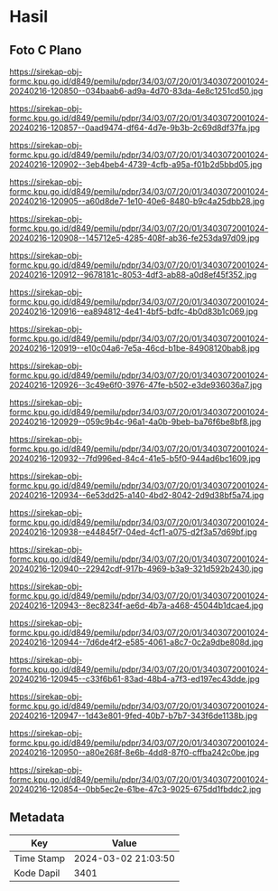 # Hasil

## Foto C Plano

https://sirekap-obj-formc.kpu.go.id/d849/pemilu/pdpr/34/03/07/20/01/3403072001024-20240216-120850--034baab6-ad9a-4d70-83da-4e8c1251cd50.jpg

https://sirekap-obj-formc.kpu.go.id/d849/pemilu/pdpr/34/03/07/20/01/3403072001024-20240216-120857--0aad9474-df64-4d7e-9b3b-2c69d8df37fa.jpg

https://sirekap-obj-formc.kpu.go.id/d849/pemilu/pdpr/34/03/07/20/01/3403072001024-20240216-120902--3eb4beb4-4739-4cfb-a95a-f01b2d5bbd05.jpg

https://sirekap-obj-formc.kpu.go.id/d849/pemilu/pdpr/34/03/07/20/01/3403072001024-20240216-120905--a60d8de7-1e10-40e6-8480-b9c4a25dbb28.jpg

https://sirekap-obj-formc.kpu.go.id/d849/pemilu/pdpr/34/03/07/20/01/3403072001024-20240216-120908--145712e5-4285-408f-ab36-fe253da97d09.jpg

https://sirekap-obj-formc.kpu.go.id/d849/pemilu/pdpr/34/03/07/20/01/3403072001024-20240216-120912--9678181c-8053-4df3-ab88-a0d8ef45f352.jpg

https://sirekap-obj-formc.kpu.go.id/d849/pemilu/pdpr/34/03/07/20/01/3403072001024-20240216-120916--ea894812-4e41-4bf5-bdfc-4b0d83b1c069.jpg

https://sirekap-obj-formc.kpu.go.id/d849/pemilu/pdpr/34/03/07/20/01/3403072001024-20240216-120919--e10c04a6-7e5a-46cd-b1be-84908120bab8.jpg

https://sirekap-obj-formc.kpu.go.id/d849/pemilu/pdpr/34/03/07/20/01/3403072001024-20240216-120926--3c49e6f0-3976-47fe-b502-e3de936036a7.jpg

https://sirekap-obj-formc.kpu.go.id/d849/pemilu/pdpr/34/03/07/20/01/3403072001024-20240216-120929--059c9b4c-96a1-4a0b-9beb-ba76f6be8bf8.jpg

https://sirekap-obj-formc.kpu.go.id/d849/pemilu/pdpr/34/03/07/20/01/3403072001024-20240216-120932--7fd996ed-84c4-41e5-b5f0-944ad6bc1609.jpg

https://sirekap-obj-formc.kpu.go.id/d849/pemilu/pdpr/34/03/07/20/01/3403072001024-20240216-120934--6e53dd25-a140-4bd2-8042-2d9d38bf5a74.jpg

https://sirekap-obj-formc.kpu.go.id/d849/pemilu/pdpr/34/03/07/20/01/3403072001024-20240216-120938--e44845f7-04ed-4cf1-a075-d2f3a57d69bf.jpg

https://sirekap-obj-formc.kpu.go.id/d849/pemilu/pdpr/34/03/07/20/01/3403072001024-20240216-120940--22942cdf-917b-4969-b3a9-321d592b2430.jpg

https://sirekap-obj-formc.kpu.go.id/d849/pemilu/pdpr/34/03/07/20/01/3403072001024-20240216-120943--8ec8234f-ae6d-4b7a-a468-45044b1dcae4.jpg

https://sirekap-obj-formc.kpu.go.id/d849/pemilu/pdpr/34/03/07/20/01/3403072001024-20240216-120944--7d6de4f2-e585-4061-a8c7-0c2a9dbe808d.jpg

https://sirekap-obj-formc.kpu.go.id/d849/pemilu/pdpr/34/03/07/20/01/3403072001024-20240216-120945--c33f6b61-83ad-48b4-a7f3-ed197ec43dde.jpg

https://sirekap-obj-formc.kpu.go.id/d849/pemilu/pdpr/34/03/07/20/01/3403072001024-20240216-120947--1d43e801-9fed-40b7-b7b7-343f6de1138b.jpg

https://sirekap-obj-formc.kpu.go.id/d849/pemilu/pdpr/34/03/07/20/01/3403072001024-20240216-120950--a80e268f-8e6b-4dd8-87f0-cffba242c0be.jpg

https://sirekap-obj-formc.kpu.go.id/d849/pemilu/pdpr/34/03/07/20/01/3403072001024-20240216-120854--0bb5ec2e-61be-47c3-9025-675dd1fbddc2.jpg


## Metadata

| Key        | Value               |
| ---------- | ------------------- |
| Time Stamp | 2024-03-02 21:03:50 |
| Kode Dapil | 3401                |



